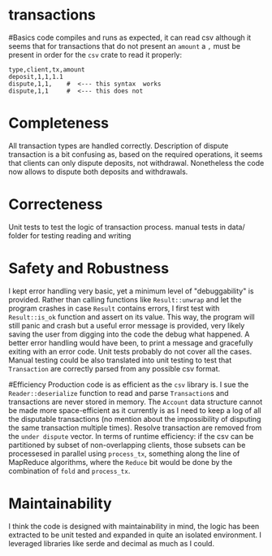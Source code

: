 # transactions


#Basics
code compiles and runs as expected, it can read csv although it seems that for transactions that do not present an ``amount`` a ``,`` must be present in order for the ``csv`` crate to read it properly:
```csv
type,client,tx,amount
deposit,1,1,1.1
dispute,1,1,    #  <--- this syntax  works
dispute,1,1     #  <--- this does not
```

# Completeness
All transaction types are handled correctly.
Description of dispute transaction is a bit confusing as, based on the required operations, it seems that clients can only dispute deposits, not withdrawal. Nonetheless the code now allows to dispute both deposits and withdrawals.

# Correcteness
Unit tests to test the logic of transaction process.
manual tests in data/ folder for testing reading and writing

# Safety and Robustness
I kept error handling very basic, yet a minimum level of "debuggability" is provided.
Rather than calling functions like ``Result::unwrap`` and let the program crashes in case ``Result`` contains errors, I first test with ``Result::is_ok`` function and assert on its value. This way, the program will still panic and crash but a useful error message is provided, very likely saving the user from digging into the code the debug what happened.
A better error handling would have been, to print a message and gracefully exiting with an error code.
Unit tests probably do not cover all the cases.
Manual testing could be also translated into unit testing to test that ``Transaction`` are correctly parsed from any possible csv format.

#Efficiency
Production code is as efficient as the ``csv`` library is. I sue the ``Reader::deserialize`` function to read and parse ``Transaction``s and transactions are never stored in memory.
The ``Account`` data structure cannot be made more space-efficient as it currently is as I need to keep a log of all the disputable transactions (no mention about the impossibility of disputing the same transaction multiple times). Resolve transaction are removed from the ``under dispute`` vector.
In terms of runtime efficiency: if the csv can be partitioned by subset of non-overlapping clients, those subsets can be processesed in parallel using ``process_tx``, something along the line of MapReduce algorithms, where the ``Reduce`` bit would be done by the combination of ``fold`` and ``process_tx``.

# Maintainability
I think the code is designed with maintainability in mind, the logic has been extracted to be unit tested and expanded in quite an isolated environment. I leveraged libraries like serde and decimal as much as I could.

